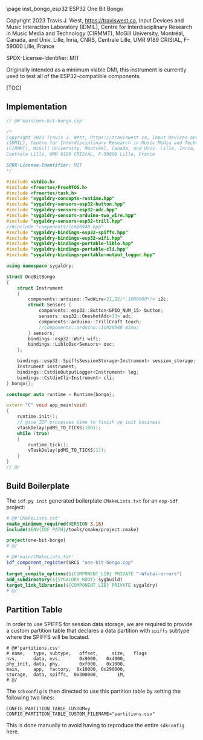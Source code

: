 \page inst_bongo_esp32 ESP32 One Bit Bongo

Copyright 2023 Travis J. West, https://traviswest.ca, Input Devices and Music Interaction Laboratory
(IDMIL), Centre for Interdisciplinary Research in Music Media and Technology
(CIRMMT), McGill University, Montréal, Canada, and Univ. Lille, Inria, CNRS,
Centrale Lille, UMR 9189 CRIStAL, F-59000 Lille, France

SPDX-License-Identifier: MIT

Originally intended as a minimum viable DMI, this instrument
is currently used to test all of the ESP32-compatible components.

[TOC]

## Implementation

```cpp
// @#'main/one-bit-bongo.cpp'

/*
Copyright 2023 Travis J. West, https://traviswest.ca, Input Devices and Music Interaction Laboratory
(IDMIL), Centre for Interdisciplinary Research in Music Media and Technology
(CIRMMT), McGill University, Montréal, Canada, and Univ. Lille, Inria, CNRS,
Centrale Lille, UMR 9189 CRIStAL, F-59000 Lille, France

SPDX-License-Identifier: MIT
*/

#include <stdio.h>
#include <freertos/FreeRTOS.h>
#include <freertos/task.h>
#include "sygaldry-concepts-runtime.hpp"
#include "sygaldry-sensors-esp32-button.hpp"
#include "sygaldry-sensors-esp32-adc.hpp"
#include "sygaldry-sensors-arduino-two_wire.hpp"
#include "sygaldry-sensors-esp32-trill.hpp"
//#include "components/icm20948.hpp"
#include "sygaldry-bindings-esp32-spiffs.hpp"
#include "sygaldry-bindings-esp32-wifi.hpp"
#include "sygaldry-bindings-portable-liblo.hpp"
#include "sygaldry-bindings-portable-cli.hpp"
#include "sygaldry-bindings-portable-output_logger.hpp"

using namespace sygaldry;

struct OneBitBongo
{
    struct Instrument
    {
        components::arduino::TwoWire<21,22/*,1000000*/> i2c;
        struct Sensors {
            components::esp32::Button<GPIO_NUM_15> button;
            sensors::esp32::OneshotAdc<33> adc;
            components::arduino::TrillCraft touch;
            //components::arduino::ICM20948 mimu;
        } sensors;
        bindings::esp32::WiFi wifi;
        bindings::LibloOsc<Sensors> osc;
    };

    bindings::esp32::SpiffsSessionStorage<Instrument> session_storage;
    Instrument instrument;
    bindings::CstdioOutputLogger<Instrument> log;
    bindings::CstdioCli<Instrument> cli;
} bongo{};

constexpr auto runtime = Runtime{bongo};

extern "C" void app_main(void)
{
    runtime.init();
    // give IDF processes time to finish up init business
    vTaskDelay(pdMS_TO_TICKS(100));
    while (true)
    {
        runtime.tick();
        vTaskDelay(pdMS_TO_TICKS(1));
    }
}
// @/
```

## Build Boilerplate

The `idf.py init` generated boilerplate `CMakeLists.txt` for an `esp-idf` project:

```cmake
# @#'CMakeLists.txt'
cmake_minimum_required(VERSION 3.16)
include($ENV{IDF_PATH}/tools/cmake/project.cmake)

project(one-bit-bongo)
# @/
```

```cmake
# @#'main/CMakeLists.txt'
idf_component_register(SRCS "one-bit-bongo.cpp"
        )
target_compile_options(${COMPONENT_LIB} PRIVATE "-Wfatal-errors")
add_subdirectory(${SYGALDRY_ROOT} sygbuild)
target_link_libraries(${COMPONENT_LIB} PRIVATE sygaldry)
# @/
```

## Partition Table

In order to use SPIFFS for session data storage, we are required
to provide a custom partition table that declares a data partition with
`spiffs` subtype where the SPIFFS will be located.

```csv
# @#'partitions.csv'
# name,   type, subtype,   offset,     size,   flags
nvs,      data, nvs,       0x9000,   0x4000,
phy_init, data, phy,       0xf000,   0x1000,
main,     app,  factory,  0x10000, 0x290000,
storage,  data, spiffs,  0x300000,       1M,
# @/
```

The `sdkconfig` is then directed to use this partition table by setting
the following two lines:

```
CONFIG_PARTITION_TABLE_CUSTOM=y
CONFIG_PARTITION_TABLE_CUSTOM_FILENAME="partitions.csv"
```

This is done manually to avoid having to reproduce the entire `sdkconfig` here.
